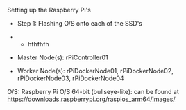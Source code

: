 Setting up the Raspberry Pi's

- Step 1: Flashing O/S onto each of the SSD's
- - hfhfhfh


- Master Node(s): rPiController01
- Worker Node(s): rPiDockerNode01, rPiDockerNode02, rPiDockerNode03, rPiDockerNode04

O/S: Raspberry Pi O/S 64-bit (bullseye-lite): can be found at https://downloads.raspberrypi.org/raspios_arm64/images/
